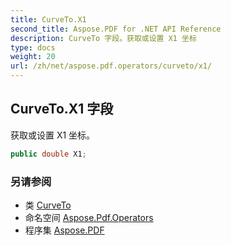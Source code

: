 ```yaml
---
title: CurveTo.X1
second_title: Aspose.PDF for .NET API Reference
description: CurveTo 字段。获取或设置 X1 坐标
type: docs
weight: 20
url: /zh/net/aspose.pdf.operators/curveto/x1/
---
```

## CurveTo.X1 字段

获取或设置 X1 坐标。

```csharp
public double X1;
```

### 另请参阅

* 类 [CurveTo](../)
* 命名空间 [Aspose.Pdf.Operators](../../../aspose.pdf.operators/)
* 程序集 [Aspose.PDF](../../../)